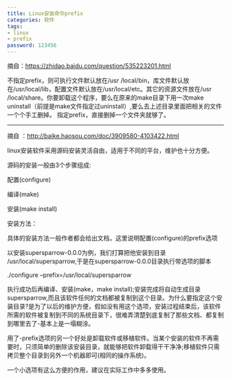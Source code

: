 ```yaml
---
title: Linux安装命令prefix
categories: 软件
tags:
- linux
- prefix
password: 123456
---
```




摘自：https://zhidao.baidu.com/question/535223201.html


不指定prefix，则可执行文件默认放在/usr /local/bin，库文件默认放在/usr/local/lib，配置文件默认放在/usr/local/etc。其它的资源文件放在/usr /local/share。你要卸载这个程序，要么在原来的make目录下用一次make uninstall（前提是make文件指定过uninstall）,要么去上述目录里面把相关的文件一个个手工删掉。
指定prefix，直接删掉一个文件夹就够了。

-----

摘自 ：http://baike.haosou.com/doc/3909580-4103422.html

linux安装软件采用源码安装灵活自由，适用于不同的平台，维护也十分方便。

源码的安装一般由3个步骤组成:

配置(configure)

编译(make)

安装(make install)

安装方法：

具体的安装方法一般作者都会给出文档，这里说明配置(configure)的prefix选项

以安装supersparrow-0.0.0为例，我们打算把他安装到目录 /usr/local/supersparrow,于是在supersparrow-0.0.0目录执行带选项的脚本

./configure –prefix=/usr/local/supersparrow

执行成功后再编译、安装(make，make install);安装完成将自动生成目录supersparrow,而且该软件任何的文档都被复制到这个目录。为什么要指定这个安装目录?是为了以后的维护方便，假如没有用这个选项，安装过程结束后，该软件所需的软件被复制到不同的系统目录下，很难弄清楚到底复制了那些文档、都复制到哪里去了-基本上是一塌糊涂。

用了-prefix选项的另一个好处是卸载软件或移植软件。当某个安装的软件不再需要时，只须简单的删除该安装目录，就能够把软件卸载得干干净净;移植软件只需拷贝整个目录到另外一个机器即可(相同的操作系统)。

一个小选项有这么方便的作用，建议在实际工作中多多使用。